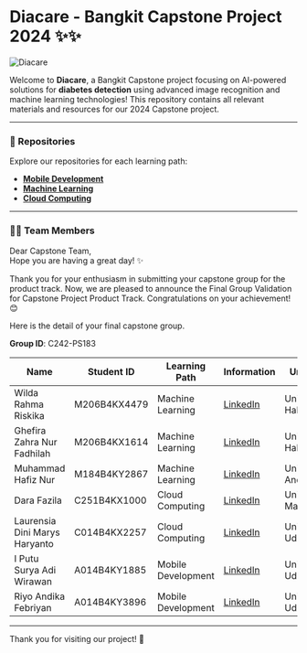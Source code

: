 # Diacare - Bangkit Capstone Project 2024 ✨✨

![Diacare](https://link-ke-gambar-anda.com/gambar.png)

Welcome to **Diacare**, a Bangkit Capstone project focusing on AI-powered solutions for **diabetes detection** using advanced image recognition and machine learning technologies! This repository contains all relevant materials and resources for our 2024 Capstone project.

---

### 📂 Repositories
Explore our repositories for each learning path:
- **[Mobile Development](https://github.com/wildarhmrskika/DiaCare_Bangkit_Capstone_2024_C242-PS183)**
- **[Machine Learning](https://github.com/wildarhmrskika/DiaCare_Bangkit_Capstone_2024_C242-PS183)**
- **[Cloud Computing](https://github.com/wildarhmrskika/DiaCare_Bangkit_Capstone_2024_C242-PS183)**

---

### 👩‍💻 Team Members

Dear Capstone Team,  
Hope you are having a great day! ✨

Thank you for your enthusiasm in submitting your capstone group for the product track. Now, we are pleased to announce the Final Group Validation for Capstone Project Product Track. Congratulations on your achievement! 😊

Here is the detail of your final capstone group.

**Group ID**: C242-PS183  

| Name                         | Student ID            | Learning Path      | Information                                  | University                |
|------------------------------|-----------------------|--------------------|-------------------------------------------|---------------------------|
| Wilda Rahma Riskika          | M206B4KX4479          | Machine Learning   | [LinkedIn](https://www.linkedin.com/in/wildarahmariskika/) | Universitas Halu Oleo     |
| Ghefira Zahra Nur Fadhilah   | M206B4KX1614          | Machine Learning   | [LinkedIn](https://www.linkedin.com/in/ghefirazahranurfadhilah/)| Universitas Halu Oleo     |
| Muhammad Hafiz Nur           | M184B4KY2867          | Machine Learning   | [LinkedIn](https://linkedin.com/in/hafiz) | Universitas Andalas       |
| Dara Fazila                  | C251B4KX1000          | Cloud Computing    | [LinkedIn](https://www.linkedin.com/in/dara-fazila-5a8154327/)  | Universitas Malikussaleh  |
| Laurensia Dini Marys Haryanto| C014B4KX2257          | Cloud Computing    | [LinkedIn](https://www.linkedin.com/in/laurensiadini)| Universitas Udayana   |
| I Putu Surya Adi Wirawan     | A014B4KY1885          | Mobile Development | [LinkedIn](https://linkedin.com/in/putu)  | Universitas Udayana       |
| Riyo Andika Febriyan         | A014B4KY3896          | Mobile Development | [LinkedIn](www.linkedin.com/in/riyo-andika-febriyan)  | Universitas Udayana       |

---

Thank you for visiting our project! 🚀
